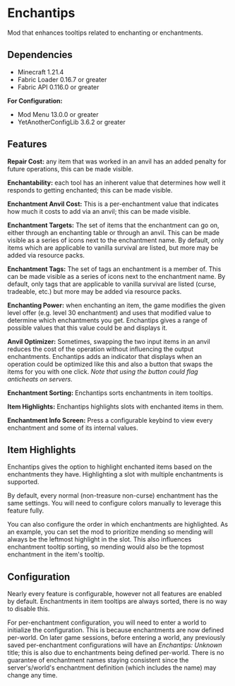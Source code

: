 # Enchantips
Mod that enhances tooltips related to enchanting or enchantments.

## Dependencies
+ Minecraft 1.21.4
+ Fabric Loader 0.16.7 or greater
+ Fabric API 0.116.0 or greater

**For Configuration:**
+ Mod Menu 13.0.0 or greater
+ YetAnotherConfigLib 3.6.2 or greater

## Features

**Repair Cost:** any item that was worked in an anvil has an added penalty for future operations, this can be made visible.

**Enchantability:** each tool has an inherent value that determines how well it responds to getting enchanted; this can be made visible.

**Enchantment Anvil Cost:** This is a per-enchantment value that indicates how much it costs to add via an anvil; this can be made visible.

**Enchantment Targets:** The set of items that the enchantment can go on, either through an enchanting table or through an anvil. This can be made visible as a series of icons next to the enchantment name. By default, only items which are applicable to vanilla survival are listed, but more may be added via resource packs.

**Enchantment Tags:** The set of tags an enchantment is a member of. This can be made visible as a series of icons next to the enchantment name. By default, only tags that are applicable to vanilla survival are listed (curse, tradeable, etc.) but more may be added via resource packs.

**Enchanting Power:** when enchanting an item, the game modifies the given level offer (e.g. level 30 enchantment) and uses that modified value to determine which enchantments you get. Enchantips gives a range of possible values that this value could be and displays it.

**Anvil Optimizer:** Sometimes, swapping the two input items in an anvil reduces the cost of the operation without influencing the output enchantments. Enchantips adds an indicator that displays when an operation could be optimized like this and also a button that swaps the items for you with one click. _Note that using the button could flag anticheats on servers._

**Enchantment Sorting:** Enchantips sorts enchantments in item tooltips.

**Item Highlights:** Enchantips highlights slots with enchanted items in them.

**Enchantment Info Screen:** Press a configurable keybind to view every enchantment and some of its internal values.

## Item Highlights

Enchantips gives the option to highlight enchanted items based on the enchantments they have. Highlighting a slot with multiple enchantments is supported. 

By default, every normal (non-treasure non-curse) enchantment has the same settings. You will need to configure colors manually to leverage this feature fully.

You can also configure the order in which enchantments are highlighted. As an example, you can set the mod to prioritize mending so mending will always be the leftmost highlight in the slot. This also influences enchantment tooltip sorting, so mending would also be the topmost enchantment in the item's tooltip.

## Configuration

Nearly every feature is configurable, however not all features are enabled by default. Enchantments in item tooltips are always sorted, there is no way to disable this.

For per-enchantment configuration, you will need to enter a world to initialize the configuration. This is because enchantments are now defined per-world. On later game sessions, before entering a world, any previously saved per-enchantment configurations will have an _Enchantips: Unknown_ title; this is also due to enchantments being defined per-world. There is no guarantee of enchantment names staying consistent since the server's/world's enchantment definition (which includes the name) may change any time.
